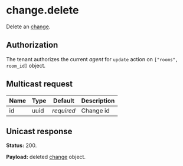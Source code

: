 # change.delete

Delete an [change](../change.md#change).

## Authorization

The tenant authorizes the current _agent_ for `update` action on `["rooms", room_id]` object.

## Multicast request

Name  | Type       | Default    | Description
----- | ---------- | ---------- | ------------------------------------------------------------
id    | uuid       | _required_ | Change id

## Unicast response

**Status:** 200.

**Payload:** deleted [change](../change.md#change) object.
